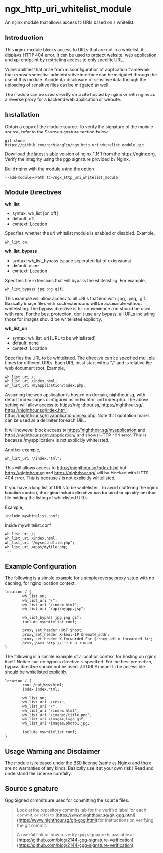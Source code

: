 # ngx_http_uri_whitelist_module
An nginx module that allows access to URIs based on a whitelist. 

## Introduction
This nginx module blocks access to URLs that are not in a whitelist, it displays HTTP 404 error. It can be used to protect website, web application and api endpoint by restricting access to only specific URL. 

Vulnerabilities that arise from misconfiguration of application framework that exposes sensitive administrative interface 
can be mitigated through the use of this module. Accidental disclosure of sensitive data through the uploading of sensitive files can be mitigated as well. 

The module can be used directly on a site hosted by nginx or with nginx as a reverse proxy for a backend web application or website. 

## Installation

Obtain a copy of the module source. To verify the signature of the module source, refer to the Source signature section below.

    git clone https://github.com/ngchianglin/ngx_http_uri_whitelist_module.git
    
Download the latest stable version of nginx 1.16.1 from the https://nginx.org. Verify the integrity using the pgp signature 
provided by Nginx. 

Build nginx with the module using the option

    --add-module=<Path to>/ngx_http_uri_whitelist_module
    
## Module Directives

**wh_list**

* syntax: wh_list [on|off]
* default: off
* context: Location

Specifies whether the uri whitelist module is enabled or disabled. Example, 

    wh_list on; 

**wh_list_bypass**

* syntax: wh_list_bypass [space seperated list of extensions]
* default: none
* context: Location

Specifies file extensions that will bypass the whitelisting. For example, 

    wh_list_bypass jpg png gif;

This example will allow access to all URLs that end with .jpg, .png, .gif. Basically image files with such extensions will be 
accessible without whitelisting. 
The bypass directive is for convenience and should be used with care. For the best protection, don't use any bypass, all URLs including those for images should be whitelisted explicitly. 

**wh_list_uri**

* syntax: wh_list_uri [URL to be whitelisted]
* default: none
* context: Location

Specifies the URL to be whitelisted. The directive can be specified multiple times for different URLs. Each URL must start with 
a "/" and is relative the web document root. Example, 

    wh_list_uri /;
    wh_list_uri /index.html;
    wh_list_uri /myapplication/index.php;
 
Assuming the web application is hosted on domain, nighthour.sg, with default index pages configured as index.html and index.php.
The above setting will allow access to https://nighthour.sg, https://nighthour.sg/, https://nighthour.sg/index.html, 
https://nighthour.sg/myapplication/index.php. Note that quotation marks can be used as a delimiter for each URL.  

It will however block access to https://nighthour.sg/myapplication and https://nighthour.sg/myapplication/ and shows HTTP 404 
error. This is because /myapplication/ is not explicitly whitelisted. 

Another example, 

    wh_list_uri "/index.html";

This will allows access to https://nighthour.sg/index.html but https://nighthour.sg and https://nighthour.sg/ will be blocked with HTTP 404 error. This is because / is not explicitly whitelisted. 

If you have a long list of URLs to be whitelisted. To avoid cluttering the nginx location context, the nginx include directive can
be used to specify another file holding the listing of whitelisted URLs. 

Example, 

    include mywhitelist.conf;

Inside mywhitelist.conf 

    wh_list_uri /;
    wh_list_uri /index.html;
    wh_list_uri "/mysecondfile.php";
    wh_list_uri /apps/myfile.php;
    ...


## Example Configuration

The following is a simple example for a simple reverse proxy setup with no caching, for nginx location context. 

    location / {
            wh_list on;
            wh_list_uri "/";
            wh_list_uri "/index.html";
            wh_list_uri "/api/myapp.jsp";
            
            wh_list_bypass jpg png gif; 
            include mywhitelist.conf; 

            proxy_set_header HOST $host;
            proxy_set_header X-Real-IP $remote_addr;
            proxy_set_header X-Forwarded-For $proxy_add_x_forwarded_for;
            proxy_pass http://127.0.0.1:8080;
    }

The following is a simple example of a location context for hosting on nginx itself. Notice that no bypass directive is specified. For the best protection, bypass directive should not be used. All URLS meant to be accessible should be whitelisted 
explicitly. 

    location / {
            root /opt/www/html;
            index index.html;

            wh_list on;
            wh_list_uri "/test";
            wh_list_uri "/";
            wh_list_uri "/index.html";
            wh_list_uri "/images/title.png";
            wh_list_uri /images/logo.gif;
            wh_list_uri /images/photo1.jpg; 
             
            include mywhitelist.conf;            
    }


## Usage Warning and Disclaimer

The module is released under the BSD license (same as Nginx) and there are no warranties of any kinds. 
Basically use it at your own risk ! Read and understand the License carefully.

## Source signature
Gpg Signed commits are used for committing the source files.

> Look at the repository commits tab for the verified label for each commit, or refer to [https://www.nighthour.sg/git-gpg.html](https://www.nighthour.sg/git-gpg.html) for instructions on verifying the git commit.
>
> A userful link on how to verify gpg signature is available at [https://github.com/blog/2144-gpg-signature-verification](https://github.com/blog/2144-gpg-signature-verification)



